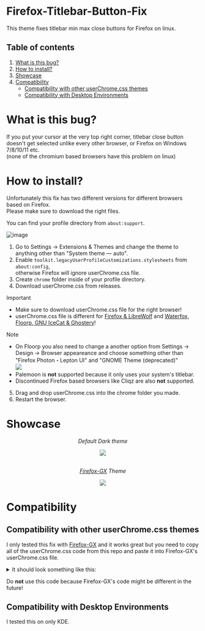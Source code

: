 # Firefox-Titlebar-Button-Fix
This theme fixes titlebar min max close buttons for Firefox on linux.

## Table of contents

1. [What is this bug?](#what-is-this-bug)
2. [How to install?](#how-to-install)
3. [Showcase](#showcase)
4. [Compatibility](#compatibility)
   - [Compatibility with other userChrome.css themes](#compatibility-with-other-userchromecss-themes)
   - [Compatibility with Desktop Environments](#compatibility-with-desktop-environments)

# What is this bug?
If you put your cursor at the very top right corner, titlebar close button doesn't get selected unlike every other browser, or Firefox on Windows 7/8/10/11 etc. <br>
(none of the chromium based browsers have this problem on linux)

# How to install?

Unfortunately this fix has two different versions for different browsers based on Firefox. <br>
Please make sure to download the right files.

You can find your profile directory from `about:support`. <br>

![image](https://github.com/birbkeks/Firefox-Titlebar-Button-Fix/assets/67545942/4db37b8a-dfa7-42d9-b2c4-9c32f7d5e751)

1. Go to Settings -> Extensions & Themes and change the theme to anything other than "System theme — auto".
2. Enable `toolkit.legacyUserProfileCustomizations.stylesheets` from `about:config`, <br> otherwise Firefox will ignore userChrome.css file. 
3. Create `chrome` folder inside of your profile directory.
4. Download userChrome.css from releases.
>[!IMPORTANT]
> - Make sure to download userChrome.css file for the right browser! <br>
> - userChrome.css file is different for [Firefox & LibreWolf](https://github.com/birbkeks/Firefox-Titlebar-Button-Fix/releases/tag/FL) and [Waterfox, Floorp, GNU IceCat & Ghostery](https://github.com/birbkeks/Firefox-Titlebar-Button-Fix/releases/tag/WFIG)!

>[!NOTE]
> - On Floorp you also need to change a another option from Settings -> Design -> Browser appeareance and choose something other than "Firefox Photon・Lepton UI" and "GNOME Theme (deprecated)" <br>
![](https://github.com/birbkeks/Firefox-Titlebar-Button-Fix/assets/67545942/d1814a3b-c998-4961-977e-f9b704c6a6f8) <br>
> - Palemoon is **not** supported because it only uses your system's titlebar. <br>
> - Discontinued Firefox based browsers like Cliqz are also **not** supported.

5. Drag and drop userChrome.css into the chrome folder you made.
7. Restart the browser.

# Showcase

<div align="center">
  <p align=center><i>Default Dark theme</i></p>
<img src="https://github.com/birbkeks/Firefox-Titlebar-Button-Fix/assets/67545942/4923e3a5-d119-452d-8604-4ea3e5e357ec">
</div> <br>
<div align="center">
  <p align="center"><i><a href="https://github.com/Godiesc/firefox-gx">Firefox-GX</a> Theme</i></p>
<img src="https://github.com/birbkeks/Firefox-Titlebar-Button-Fix/assets/67545942/7b4dc716-18dd-4d24-a7cb-01867c15c467">
</div>

# Compatibility
## Compatibility with other userChrome.css themes
I only tested this fix with [Firefox-GX](https://github.com/Godiesc/firefox-gx) and it works great but you need to copy all of the userChrome.css code from this repo and paste it into Firefox-GX's userChrome.css file. <br>
<details> 
  <summary> It should look something like this: </summary>

```css

<-- Paste Firefox-Titlebar-Button-Fix code here -->

/* ############# Required files ############## */

@import url('components/ogx_root.css');
@import url('components/ogx_root-personal.css');
@import url('components/ogx_containers.css');
@import url('components/ogx_tabs-bar.css');
@import url('components/ogx_urlbar-searchbar.css');
@import url('components/ogx_windows-controls.css');
@import url('components/ogx_customize-styles.css');
@import url('components/ogx_sound.css');
@import url('components/ogx_arrowpanel.css');
@import url('components/ogx_contextual-menu.css');
@import url('components/ogx_notifications.css');
@import url('components/ogx_close-button.css');
@import url('components/ogx_button-styles.css');
@import url('components/ogx_library.css');
@import url('components/ogx_menu.css');
@import url('components/ogx_icons.css');

/* ############## Extra Files ###############  */

@import url('components/ogx_left-sidebar.css');
@import url('components/ogx_oneline.css');
@import url('components/ogx_tab-shapes.css');
@import url('components/ogx_tree-tabs.css');
@import url('components/ogx_autohide_bookmark-bar.css');
@import url('components/ogx_main-image.css');

/* ############# Your Personal File ##############  */

@import url('components/ogx_tricks.css');
```
</details>

Do **not** use this code because Firefox-GX's code might be different in the future!

## Compatibility with Desktop Environments

I tested this on only KDE.
